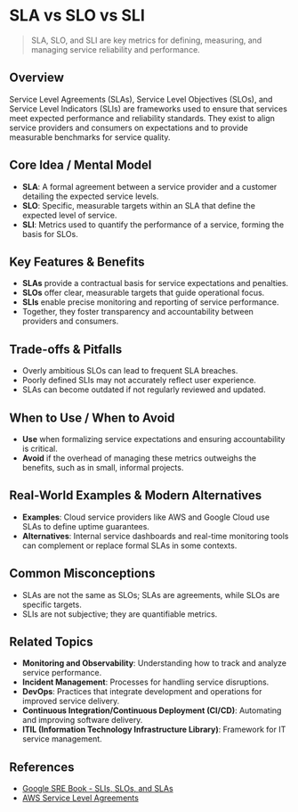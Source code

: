 # SLA vs SLO vs SLI

> SLA, SLO, and SLI are key metrics for defining, measuring, and managing service reliability and performance.

## Overview
Service Level Agreements (SLAs), Service Level Objectives (SLOs), and Service Level Indicators (SLIs) are frameworks used to ensure that services meet expected performance and reliability standards. They exist to align service providers and consumers on expectations and to provide measurable benchmarks for service quality.

## Core Idea / Mental Model
- **SLA**: A formal agreement between a service provider and a customer detailing the expected service levels.
- **SLO**: Specific, measurable targets within an SLA that define the expected level of service.
- **SLI**: Metrics used to quantify the performance of a service, forming the basis for SLOs.

## Key Features & Benefits
- **SLAs** provide a contractual basis for service expectations and penalties.
- **SLOs** offer clear, measurable targets that guide operational focus.
- **SLIs** enable precise monitoring and reporting of service performance.
- Together, they foster transparency and accountability between providers and consumers.

## Trade-offs & Pitfalls
- Overly ambitious SLOs can lead to frequent SLA breaches.
- Poorly defined SLIs may not accurately reflect user experience.
- SLAs can become outdated if not regularly reviewed and updated.

## When to Use / When to Avoid
- **Use** when formalizing service expectations and ensuring accountability is critical.
- **Avoid** if the overhead of managing these metrics outweighs the benefits, such as in small, informal projects.

## Real-World Examples & Modern Alternatives
- **Examples**: Cloud service providers like AWS and Google Cloud use SLAs to define uptime guarantees.
- **Alternatives**: Internal service dashboards and real-time monitoring tools can complement or replace formal SLAs in some contexts.

## Common Misconceptions
- SLAs are not the same as SLOs; SLAs are agreements, while SLOs are specific targets.
- SLIs are not subjective; they are quantifiable metrics.

## Related Topics
- **Monitoring and Observability**: Understanding how to track and analyze service performance.
- **Incident Management**: Processes for handling service disruptions.
- **DevOps**: Practices that integrate development and operations for improved service delivery.
- **Continuous Integration/Continuous Deployment (CI/CD)**: Automating and improving software delivery.
- **ITIL (Information Technology Infrastructure Library)**: Framework for IT service management.

## References
- [Google SRE Book - SLIs, SLOs, and SLAs](https://sre.google/sre-book/service-level-objectives/)
- [AWS Service Level Agreements](https://aws.amazon.com/legal/service-level-agreements/)